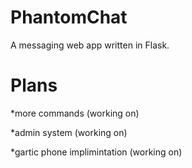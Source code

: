 # PhantomChat
A messaging web app written in Flask.

# Plans

*more commands (working on)

*admin system (working on)

*gartic phone implimintation (working on)
